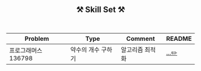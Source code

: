 <div align="center">

## ⚒️ Skill Set ⚒️

<br>

| Problem             | Type               | Comment         | README                                                                           |
| ------------------- | ------------------ | --------------- | -------------------------------------------------------------------------------- |
| 프로그래머스 136798 | 약수의 개수 구하기 | 알고리즘 최적화 | [...✏️](https://github.com/bitkunst/Algorithm_Programmers/tree/main/Lv.1/136798) |

</div>
